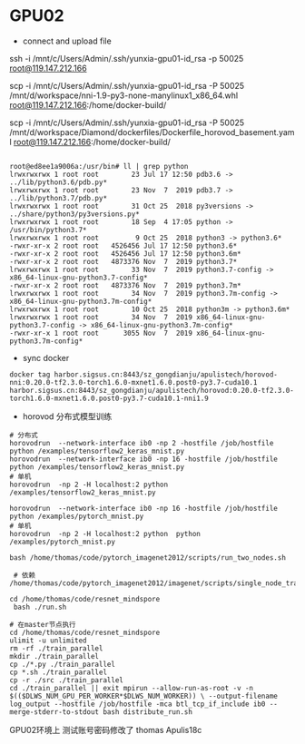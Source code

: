 # GPU02 


* connect and upload file

ssh -i  /mnt/c/Users/Admin/.ssh/yunxia-gpu01-id_rsa -p 50025 root@119.147.212.166

scp -i  /mnt/c/Users/Admin/.ssh/yunxia-gpu01-id_rsa -P 50025 /mnt/d/workspace/nni-1.9-py3-none-manylinux1_x86_64.whl root@119.147.212.166:/home/docker-build/

scp -i  /mnt/c/Users/Admin/.ssh/yunxia-gpu01-id_rsa -P 50025  /mnt/d/workspace/Diamond/dockerfiles/Dockerfile_horovod_basement.yaml root@119.147.212.166:/home/docker-build/


```offical mindspore docker python env

root@ed8ee1a9006a:/usr/bin# ll | grep python
lrwxrwxrwx 1 root root        23 Jul 17 12:50 pdb3.6 -> ../lib/python3.6/pdb.py*
lrwxrwxrwx 1 root root        23 Nov  7  2019 pdb3.7 -> ../lib/python3.7/pdb.py*
lrwxrwxrwx 1 root root        31 Oct 25  2018 py3versions -> ../share/python3/py3versions.py*
lrwxrwxrwx 1 root root        18 Sep  4 17:05 python -> /usr/bin/python3.7*
lrwxrwxrwx 1 root root         9 Oct 25  2018 python3 -> python3.6*
-rwxr-xr-x 2 root root   4526456 Jul 17 12:50 python3.6*
-rwxr-xr-x 2 root root   4526456 Jul 17 12:50 python3.6m*
-rwxr-xr-x 2 root root   4873376 Nov  7  2019 python3.7*
lrwxrwxrwx 1 root root        33 Nov  7  2019 python3.7-config -> x86_64-linux-gnu-python3.7-config*
-rwxr-xr-x 2 root root   4873376 Nov  7  2019 python3.7m*
lrwxrwxrwx 1 root root        34 Nov  7  2019 python3.7m-config -> x86_64-linux-gnu-python3.7m-config*
lrwxrwxrwx 1 root root        10 Oct 25  2018 python3m -> python3.6m*
lrwxrwxrwx 1 root root        34 Nov  7  2019 x86_64-linux-gnu-python3.7-config -> x86_64-linux-gnu-python3.7m-config*
-rwxr-xr-x 1 root root      3055 Nov  7  2019 x86_64-linux-gnu-python3.7m-config*
```

* sync docker

`docker tag harbor.sigsus.cn:8443/sz_gongdianju/apulistech/horovod-nni:0.20.0-tf2.3.0-torch1.6.0-mxnet1.6.0.post0-py3.7-cuda10.1 harbor.sigsus.cn:8443/sz_gongdianju/apulistech/horovod:0.20.0-tf2.3.0-torch1.6.0-mxnet1.6.0.post0-py3.7-cuda10.1-nni1.9
`

* horovod 分布式模型训练

```tensorflow
# 分布式
horovodrun  --network-interface ib0 -np 2 -hostfile /job/hostfile python /examples/tensorflow2_keras_mnist.py
horovodrun  --network-interface ib0 -np 16 -hostfile /job/hostfile python /examples/tensorflow2_keras_mnist.py
# 单机
horovodrun  -np 2 -H localhost:2 python /examples/tensorflow2_keras_mnist.py
```


```pytorch
horovodrun  --network-interface ib0 -np 16 -hostfile /job/hostfile python /examples/pytorch_mnist.py
# 单机
horovodrun  -np 2 -H localhost:2 python  python /examples/pytorch_mnist.py
```

```oppo 示例
bash /home/thomas/code/pytorch_imagenet2012/scripts/run_two_nodes.sh

 # 依赖 /home/thomas/code/pytorch_imagenet2012/imagenet/scripts/single_node_train.sh
```

```mindspore nature 多级多卡
cd /home/thomas/code/resnet_mindspore 
 bash ./run.sh

# 在master节点执行
cd /home/thomas/code/resnet_mindspore
ulimit -u unlimited 
rm -rf ./train_parallel 
mkdir ./train_parallel 
cp ./*.py ./train_parallel 
cp *.sh ./train_parallel 
cp -r ./src ./train_parallel 
cd ./train_parallel || exit mpirun --allow-run-as-root -v -n $(($DLWS_NUM_GPU_PER_WORKER*$DLWS_NUM_WORKER)) \ --output-filename log_output --hostfile /job/hostfile -mca btl_tcp_if_include ib0 --merge-stderr-to-stdout bash distribute_run.sh
```
GPU02环境上 测试账号密码修改了 thomas Apulis18c